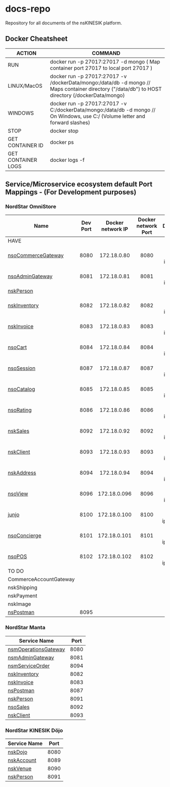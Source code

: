 # docs-repo
Repository for all documents of the nsKINESIK platform.

## Docker Cheatsheet

| ACTION | COMMAND |
|--------|---------|
| RUN | docker run -p 27017:27017 -d mongo ( Map container port 27017 to local port 27017 ) |
| LINUX/MacOS | docker run -p 27017:27017 -v /dockerData/mongo:/data/db -d mongo   //   Maps container directory ("/data/db") to HOST directory (/dockerData/mongo) |
| WINDOWS | docker run -p 27017:27017 -v C:/dockerData/mongo:/data/db -d mongo //   On Windows, use C:/ (Volume letter and forward slashes) |
| STOP | docker stop <containerID> |
| GET CONTAINER ID | docker ps |
| GET CONTAINER LOGS | docker logs -f <containerID> |

## Service/Microservice ecosystem default Port Mappings - (For Development purposes)
### NordStar OmniStore
| Name                                                                             | Dev Port | Docker network IP | Docker network Port |             Docker Network              |
|----------------------------------------------------------------------------------|:--------:|:-----------------:|:-------------------:|:---------------------------------------:|
| HAVE                                                                             |
| [nsoCommerceGateway](https://github.com/NordStar-OMNISTORE/nsoCommerceGateway)   |   8080   |    172.18.0.80    |        8080         | --network nso_bridge --ip=172.18.0.80   |
| [nsoAdminGateway](https://github.com/NordStar-OMNISTORE/nsoAdminGateway)         |   8081   |    172.18.0.81    |        8081         | --network nso_bridge --ip=172.18.0.81   |
| [nskPerson](https://github.com/NordStar-KINESIK/nskPerson)                       |
| [nskInventory](https://github.com/NordStar-KINESIK/nskInventory)                 |   8082   |    172.18.0.82    |        8082         | --network nso_bridge --ip=172.18.0.82   |
| [nskInvoice](https://github.com/NordStar-KINESIK/nskInvoice)                     |   8083   |    172.18.0.83    |        8083         | --network nso_bridge --ip=172.18.0.83   |
| [nsoCart](https://github.com/NordStar-KINESIK/nskCart)                           |   8084   |    172.18.0.84    |        8084         | --network nso_bridge --ip=172.18.0.84   |
| [nsoSession](https://github.com/NordStar-OMNISTORE/nsoSession)                   |   8087   |    172.18.0.87    |        8087         | --network nso_bridge --ip=172.18.0.87   |
| [nsoCatalog](https://github.com/NordStar-OMNISTORE/nsoCatalog)                   |   8085   |    172.18.0.85    |        8085         | --network nso_bridge --ip=172.18.0.85   |
| [nsoRating](https://github.com/NordStar-KINESIK/nskRating)                       |   8086   |    172.18.0.86    |        8086         | --network nso_bridge --ip=172.18.0.86   |
| [nskSales](https://github.com/NordStar-OMNISTORE/nsoSales)                       |   8092   |    172.18.0.92    |        8092         | --network nso_bridge --ip=172.18.0.92   |
| [nskClient](https://github.com/NordStar-KINESIK/nskClient)                       |   8093   |    172.18.0.93    |        8093         | --network nso_bridge --ip=172.18.0.93   |
| [nskAddress](https://github.com/NordStar-KINESIK/nskAddress)                     |   8094   |    172.18.0.94    |        8094         | --network nso_bridge --ip=172.18.0.94   |
| [nsoView](https://github.com/NordStar-OMNISTORE/nsoView)                         |   8096   |   172.18.0.096    |        8096         | --network nso_bridge --ip=172.18.0.96   |
| [junjo](https://github.com/pmarquez/junjo)                                       |   8100   |   172.18.0.100    |        8100         | --network nso_bridge --ip=172.18.0.100  |
| [nsoConcierge](https://github.com/NordStar-OMNISTORE/nsoConcierge)               |   8101   |   172.18.0.101    |        8101         | --network nso_bridge --ip=172.18.0.101  |
| [nsoPOS](https://github.com/NordStar-OMNISTORE/nsoPOS)                           |   8102   |   172.18.0.102    |        8102         | --network nso_bridge --ip=172.18.0.102  |
| TO DO                                                                            |
| CommerceAccountGateway                                                           |
| nskShipping                                                                      |
| nskPayment                                                                       |
| nskImage                                                                         |
| [nsPostman](https://github.com/NordStar-KINESIK/nsPostman)                       |   8095   |

### NordStar Manta
| Service Name | Port | 
| --------| -----|
| [nsmOperationsGateway](https://github.com/NordStar-KINESIK/nskECommGWay)         |   8080   |
| [nsmAdminGateway](https://github.com/NordStar-OMNISTORE/nsoAdminGateway)         |   8081   |
| [nsmServiceOrder](https://github.com/NordStar-MANTA/nsmServiceOrder)             |   8094   |
| [nskInventory](https://github.com/NordStar-KINESIK/nskInventory)                 |   8082   |
| [nskInvoice](https://github.com/NordStar-KINESIK/nskInvoice)                     |   8083   |
| [nsPostman](https://github.com/NordStar-KINESIK/nsPostman)                       |   8087   |
| [nskPerson](https://github.com/NordStar-KINESIK/nskPerson)                       |   8091   |
| [nsoSales](https://github.com/NordStar-OMNISTORE/nsoSales)                       |   8092   |
| [nskClient](https://github.com/NordStar-KINESIK/nskClient)                       |   8093   |

### NordStar KINESIK Döjo
| Service Name | Port | 
| --------| -----|
| [nskDojo](https://github.com/NordStar-KINESIK/nskDojo) | 8080 |
| [nskAccount](https://github.com/NordStar-KINESIK/nskAccount) | 8089 |
| [nskVenue](https://github.com/NordStar-KINESIK/nskVenue) | 8090 |
| [nskPerson](https://github.com/NordStar-KINESIK/nskPerson) | 8091 |
